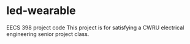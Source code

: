 # led-wearable
EECS 398 project code
This project is for satisfying a CWRU electrical engineering senior project class.
